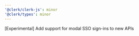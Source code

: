 ```yaml
---
'@clerk/clerk-js': minor
'@clerk/types': minor
---
```


[Experimental] Add support for modal SSO sign-ins to new APIs
